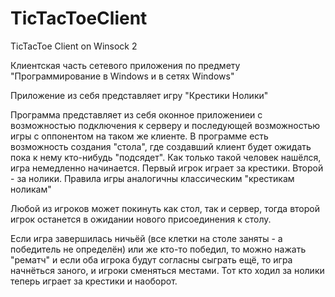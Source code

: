 # TicTacToeClient
TicTacToe Client on Winsock 2

Клиентская часть сетевого приложения по предмету "Программирование в Windows и в сетях Windows"

Приложение из себя представляет игру "Крестики Нолики" 

Программа представляет из себя оконное приложениеи с возможностью подключения к серверу и последующей возможностью игры с оппонентом на таком же клиенте.
В программе есть возможность создания "стола", где создавший клиент будет ожидать пока к нему кто-нибудь "подсядет".
Как только такой человек нашёлся, игра немедленно начинается. Первый игрок играет за крестики. Второй - за нолики. 
Правила игры аналогичны классическим "крестикам ноликам"

Любой из игроков может покинуть как стол, так и сервер, тогда второй игрок останется в ожидании нового присоединения к столу.

Если игра завершилась ничьёй (все клетки на столе заняты - а победитель не определён) или же кто-то победил, то можно нажать "рематч" и если оба игрока будут согласны сыграть ещё,
то игра начнёться заного, и игроки сменяться местами. Тот кто ходил за нолики теперь играет за крестики и наоборот.
